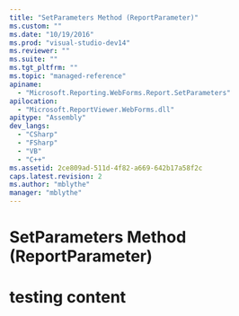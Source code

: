 ```yaml
---
title: "SetParameters Method (ReportParameter)"
ms.custom: ""
ms.date: "10/19/2016"
ms.prod: "visual-studio-dev14"
ms.reviewer: ""
ms.suite: ""
ms.tgt_pltfrm: ""
ms.topic: "managed-reference"
apiname: 
  - "Microsoft.Reporting.WebForms.Report.SetParameters"
apilocation: 
  - "Microsoft.ReportViewer.WebForms.dll"
apitype: "Assembly"
dev_langs: 
  - "CSharp"
  - "FSharp"
  - "VB"
  - "C++"
ms.assetid: 2ce809ad-511d-4f82-a669-642b17a58f2c
caps.latest.revision: 2
ms.author: "mblythe"
manager: "mblythe"
---
```

# SetParameters Method (ReportParameter)
# testing content